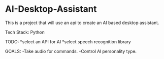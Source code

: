 # AI-Desktop-Assistant

This is a project that will use an api to create an AI based desktop assistant.

Tech Stack:
Python

TODO:
*select an API for AI
*select speech recognition library

GOALS:
-Take audio for commands.
-Control AI personality type.
